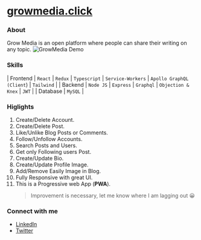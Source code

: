 # **[growmedia.click](https://growmedia.click "GrowMedia")**

### About

Grow Media is an open platform where people can share their writing on any topic.
![GrowMedia Demo](https://webmobilefirst-screencasts.s3.eu-west-3.amazonaws.com/Mp5rKQ81qG.gif "GrowMedia")

### Skills

| Frontend | `React` | `Redux` | `Typescript` | `Service-Workers` | `Apollo GraphQL (Client`) | `Tailwind` |
| Backend | `Node JS` | `Express` | `Graphql` | `Objection & Knex` | `JWT` |
| Database | `MySQL` |

### Higlights

1. Create/Delete Account.
2. Create/Delete Post.
3. Like/Unlike Blog Posts or Comments.
4. Follow/Unfollow Accounts.
5. Search Posts and Users.
6. Get only Following users Post.
7. Create/Update Bio.
8. Create/Update Profile Image.
9. Add/Remove Easily Image in Blog.
10. Fully Responsive with great UI.
11. This is a Progressive web App (**PWA**).
    > Improvement is necessary, let me know where I am lagging out 😀

### Connect with me

- [LinkedIn](https://www.linkedin.com/in/tusharmkj/)
- [Twitter](https://twitter.com/tushar_mkj)

